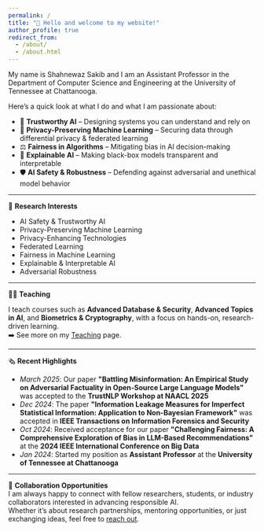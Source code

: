 ```yaml
---
permalink: /
title: "👋 Hello and welcome to my website!"
author_profile: true
redirect_from: 
  - /about/
  - /about.html
---
```


My name is Shahnewaz Sakib and I am an Assistant Professor in the Department of Computer Science and Engineering at the University of Tennessee at Chattanooga.

Here’s a quick look at what I do and what I am passionate about:

- 🧠 **Trustworthy AI** – Designing systems you can understand and rely on  
- 🔐 **Privacy-Preserving Machine Learning** – Securing data through differential privacy & federated learning  
- ⚖️ **Fairness in Algorithms** – Mitigating bias in AI decision-making  
- 💬 **Explainable AI** – Making black-box models transparent and interpretable  
- 🛡️ **AI Safety & Robustness** – Defending against adversarial and unethical model behavior 

---

🧪 **Research Interests**
- AI Safety & Trustworthy AI  
- Privacy-Preserving Machine Learning  
- Privacy-Enhancing Technologies  
- Federated Learning  
- Fairness in Machine Learning  
- Explainable & Interpretable AI  
- Adversarial Robustness  

---

🧑‍🏫 **Teaching**

I teach courses such as **Advanced Database & Security**, **Advanced Topics in AI**, and **Biometrics & Cryptography**, with a focus on hands-on, research-driven learning.  
➡️ See more on my [Teaching](/teaching/) page.

---

🗞️ **Recent Highlights**
- *March 2025*: Our paper **"Battling Misinformation: An Empirical Study on Adversarial Factuality in Open-Source Large Language Models"** was accepted to the **TrustNLP Workshop at NAACL 2025**  
- *Dec 2024*: The paper **"Information Leakage Measures for Imperfect Statistical Information: Application to Non-Bayesian Framework"** was accepted in **IEEE Transactions on Information Forensics and Security**  
- *Oct 2024*: Received acceptance for our paper **"Challenging Fairness: A Comprehensive Exploration of Bias in LLM-Based Recommendations"** at the **2024 IEEE International Conference on Big Data**  
- *Jan 2024*: Started my position as **Assistant Professor** at the **University of Tennessee at Chattanooga**

---

🤝 **Collaboration Opportunities**  
I am always happy to connect with fellow researchers, students, or industry collaborators interested in advancing responsible AI.  
Whether it’s about research partnerships, mentoring opportunities, or just exchanging ideas, feel free to [reach out](mailto:sakib1@utc.edu).
